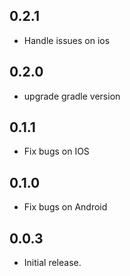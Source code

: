 ## 0.2.1

* Handle issues on ios

## 0.2.0

* upgrade gradle version

## 0.1.1

* Fix bugs on IOS

## 0.1.0

* Fix bugs on Android

## 0.0.3

* Initial release.

